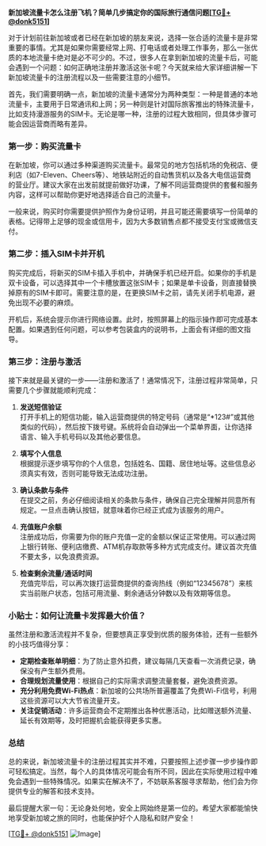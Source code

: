 **新加坡流量卡怎么注册飞机？简单几步搞定你的国际旅行通信问题[[TG💪+ @donk5151](https://t.me/s/donk5151)]**

对于计划前往新加坡或者已经在新加坡的朋友来说，选择一张合适的流量卡是非常重要的事情。尤其是如果你需要经常上网、打电话或者处理工作事务，那么一张优质的本地流量卡绝对是必不可少的。不过，很多人在拿到新加坡的流量卡后，可能会遇到一个问题：如何正确地注册并激活这张卡呢？今天就来给大家详细讲解一下新加坡流量卡的注册流程以及一些需要注意的小细节。

首先，我们需要明确一点，新加坡的流量卡通常分为两种类型：一种是普通的本地流量卡，主要用于日常通讯和上网；另一种则是针对国际旅客推出的特殊流量卡，比如支持漫游服务的SIM卡。无论是哪一种，注册的过程大致相同，但具体步骤可能会因运营商而略有差异。

### 第一步：购买流量卡

在新加坡，你可以通过多种渠道购买流量卡。最常见的地方包括机场的免税店、便利店（如7-Eleven、Cheers等）、地铁站附近的自动售货机以及各大电信运营商的营业厅。建议大家在出发前就提前做好功课，了解不同运营商提供的套餐和服务内容，这样可以帮助你更好地选择适合自己的流量卡。

一般来说，购买时你需要提供护照作为身份证明，并且可能还需要填写一份简单的表格。记得带上足够的现金或信用卡，因为大多数销售点都不接受支付宝或微信支付。

### 第二步：插入SIM卡并开机

购买完成后，将新买的SIM卡插入手机中，并确保手机已经开启。如果你的手机是双卡设备，可以选择其中一个卡槽放置这张SIM卡；如果是单卡设备，则直接替换掉原有的SIM卡即可。需要注意的是，在更换SIM卡之前，请先关闭手机电源，避免出现不必要的麻烦。

开机后，系统会提示你进行网络设置。此时，按照屏幕上的指示操作即可完成基本配置。如果遇到任何问题，可以参考包装盒内的说明书，上面会有详细的图文指导。

### 第三步：注册与激活

接下来就是最关键的一步——注册和激活了！通常情况下，注册过程非常简单，只需要几个步骤就能顺利完成：

1. **发送短信验证**  
   打开手机上的短信功能，输入运营商提供的特定号码（通常是“*123#”或其他类似的代码），然后按下拨号键。系统将会自动弹出一个菜单界面，让你选择语言、输入手机号码以及其他必要信息。

2. **填写个人信息**  
   根据提示逐步填写你的个人信息，包括姓名、国籍、居住地址等。这些信息必须真实有效，否则可能导致无法成功注册。

3. **确认条款与条件**  
   在提交之前，务必仔细阅读相关的条款与条件，确保自己完全理解并同意所有规定。一旦点击确认按钮，就意味着你已经正式成为该服务的用户。

4. **充值账户余额**  
   注册成功后，你需要为你的账户充值一定的金额以保证正常使用。可以通过网上银行转账、便利店缴费、ATM机存取款等多种方式完成支付。建议首次充值不要太多，以免浪费资源。

5. **检查剩余流量/通话时间**  
   充值完毕后，可以再次拨打运营商提供的查询热线（例如“12345678”）来核实当前账户状态，包括可用流量、剩余通话分钟数以及有效期等信息。

### 小贴士：如何让流量卡发挥最大价值？

虽然注册和激活流程并不复杂，但要想真正享受到优质的服务体验，还有一些额外的小技巧值得分享：

- **定期检查账单明细**：为了防止意外扣费，建议每隔几天查看一次消费记录，确保没有产生额外费用。
- **合理规划流量使用**：根据自己的实际需求调整流量套餐，避免浪费资源。
- **充分利用免费Wi-Fi热点**：新加坡的公共场所普遍覆盖了免费Wi-Fi信号，利用这些资源可以大大节省流量开支。
- **关注促销活动**：许多运营商会不定期推出各种优惠活动，比如赠送额外流量、延长有效期等，及时把握机会能获得更多实惠。

### 总结

总的来说，新加坡流量卡的注册过程其实并不难，只要按照上述步骤一步步操作即可轻松搞定。当然，每个人的具体情况可能会有所不同，因此在实际使用过程中难免会遇到一些特殊情况。如果实在解决不了，不妨联系客服寻求帮助，他们会为你提供专业的解答和技术支持。

最后提醒大家一句：无论身处何地，安全上网始终是第一位的。希望大家都能愉快地享受新加坡之旅的同时，也能保护好个人隐私和财产安全！

[[TG💪+ @donk5151](https://t.me/s/donk5151) ![Image](https://i.postimg.cc/rwNCRYN7/Snipaste-2025-04-30-17-27-05.png)]